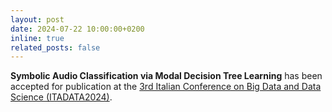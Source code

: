 ```yaml
---
layout: post
date: 2024-07-22 10:00:00+0200
inline: true
related_posts: false
---
```


**Symbolic Audio Classification via Modal Decision Tree Learning** has been accepted for publication at the [3rd Italian Conference on Big Data and Data Science (ITADATA2024)](https://www.itadata.it/).